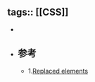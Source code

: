 tags:: [[CSS]]
---

-
- ## 参考
	- 1.[Replaced elements](https://developer.mozilla.org/en-US/docs/Web/CSS/Replaced_element)